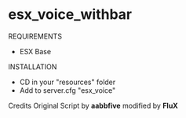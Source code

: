 # esx_voice_withbar

REQUIREMENTS
- ESX Base

INSTALLATION
- CD in your "resources" folder
- Add to server.cfg "esx_voice"

Credits
Original Script by <b>aabbfive</b> modified by <b>FluX</b>
